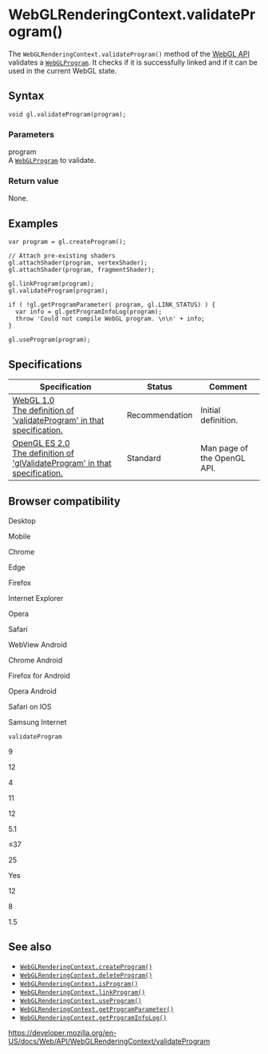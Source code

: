 WebGLRenderingContext.validateProgram()
=======================================

The `WebGLRenderingContext.validateProgram()` method of the [WebGL API](../webgl_api) validates a [`WebGLProgram`](../webglprogram). It checks if it is successfully linked and if it can be used in the current WebGL state.

Syntax
------

    void gl.validateProgram(program);

### Parameters

program  
A [`WebGLProgram`](../webglprogram) to validate.

### Return value

None.

Examples
--------

    var program = gl.createProgram();

    // Attach pre-existing shaders
    gl.attachShader(program, vertexShader);
    gl.attachShader(program, fragmentShader);

    gl.linkProgram(program);
    gl.validateProgram(program);

    if ( !gl.getProgramParameter( program, gl.LINK_STATUS) ) {
      var info = gl.getProgramInfoLog(program);
      throw 'Could not compile WebGL program. \n\n' + info;
    }

    gl.useProgram(program);

Specifications
--------------

<table><thead><tr class="header"><th>Specification</th><th>Status</th><th>Comment</th></tr></thead><tbody><tr class="odd"><td><a href="https://www.khronos.org/registry/webgl/specs/latest/1.0/#5.14.9">WebGL 1.0<br />
<span class="small">The definition of 'validateProgram' in that specification.</span></a></td><td><span class="spec-rec">Recommendation</span></td><td>Initial definition.</td></tr><tr class="even"><td><a href="https://www.khronos.org/opengles/sdk/docs/man/xhtml/glValidateProgram.xml">OpenGL ES 2.0<br />
<span class="small">The definition of 'glValidateProgram' in that specification.</span></a></td><td><span class="spec-standard">Standard</span></td><td>Man page of the OpenGL API.</td></tr></tbody></table>

Browser compatibility
---------------------

Desktop

Mobile

Chrome

Edge

Firefox

Internet Explorer

Opera

Safari

WebView Android

Chrome Android

Firefox for Android

Opera Android

Safari on IOS

Samsung Internet

`validateProgram`

9

12

4

11

12

5.1

≤37

25

Yes

12

8

1.5

See also
--------

-   [`WebGLRenderingContext.createProgram()`](createprogram)
-   [`WebGLRenderingContext.deleteProgram()`](deleteprogram)
-   [`WebGLRenderingContext.isProgram()`](isprogram)
-   [`WebGLRenderingContext.linkProgram()`](linkprogram)
-   [`WebGLRenderingContext.useProgram()`](useprogram)
-   [`WebGLRenderingContext.getProgramParameter()`](getprogramparameter)
-   [`WebGLRenderingContext.getProgramInfoLog()`](getprograminfolog)

<a href="https://developer.mozilla.org/en-US/docs/Web/API/WebGLRenderingContext/validateProgram" class="_attribution-link">https://developer.mozilla.org/en-US/docs/Web/API/WebGLRenderingContext/validateProgram</a>
